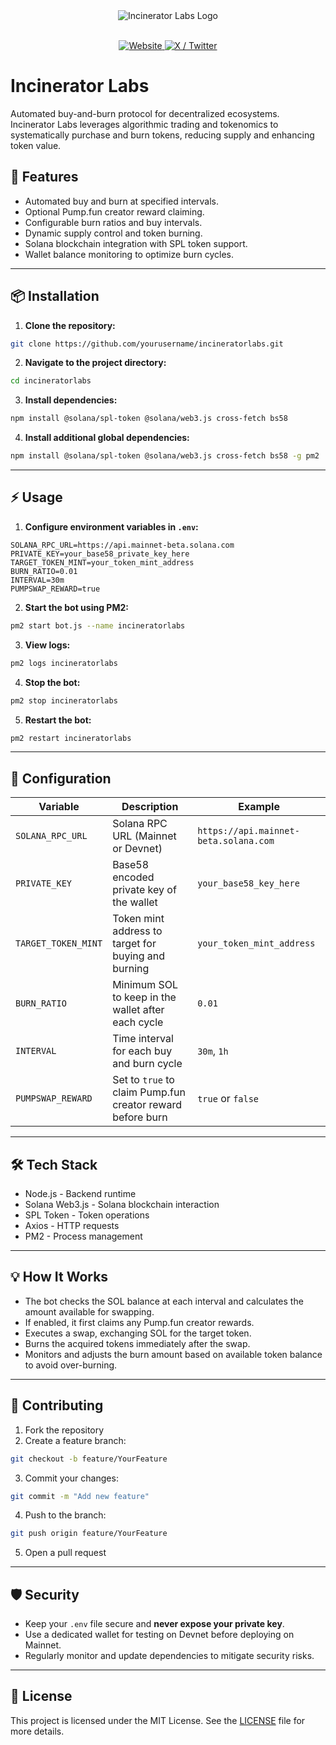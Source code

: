 <div align="center">
  <img src="https://incineratorlabs.xyz/128x.png" alt="Incinerator Labs Logo" />
</div>
<br>
<p align="center">
  <a href="https://incineratorlabs.xyz/">
    <img src="https://img.shields.io/badge/website-incineratorlabs.xyz-blue?style=flat-square" alt="Website" />
  </a>
  <a href="https://x.com/incineratorlabs">
    <img src="https://img.shields.io/badge/x-@incineratorlabs-black?style=flat-square&logo=twitter" alt="X / Twitter" />
  </a>
</p>



# Incinerator Labs

Automated buy-and-burn protocol for decentralized ecosystems. Incinerator Labs leverages algorithmic trading and tokenomics to systematically purchase and burn tokens, reducing supply and enhancing token value.

## 🚀 Features
- Automated buy and burn at specified intervals.
- Optional Pump.fun creator reward claiming.
- Configurable burn ratios and buy intervals.
- Dynamic supply control and token burning.
- Solana blockchain integration with SPL token support.
- Wallet balance monitoring to optimize burn cycles.

---

## 📦 Installation

1. **Clone the repository:**

```bash
git clone https://github.com/yourusername/incineratorlabs.git
```

2. **Navigate to the project directory:**

```bash
cd incineratorlabs
```

3. **Install dependencies:**

```bash
npm install @solana/spl-token @solana/web3.js cross-fetch bs58
```

4. **Install additional global dependencies:**

```bash
npm install @solana/spl-token @solana/web3.js cross-fetch bs58 -g pm2
```

---

## ⚡ Usage

1. **Configure environment variables in `.env`:**

```env
SOLANA_RPC_URL=https://api.mainnet-beta.solana.com
PRIVATE_KEY=your_base58_private_key_here
TARGET_TOKEN_MINT=your_token_mint_address
BURN_RATIO=0.01
INTERVAL=30m
PUMPSWAP_REWARD=true
```

2. **Start the bot using PM2:**

```bash
pm2 start bot.js --name incineratorlabs
```

3. **View logs:**

```bash
pm2 logs incineratorlabs
```

4. **Stop the bot:**

```bash
pm2 stop incineratorlabs
```

5. **Restart the bot:**

```bash
pm2 restart incineratorlabs
```

---

## 🔧 Configuration

| Variable           | Description                                                  | Example                                    |
|--------------------|--------------------------------------------------------------|--------------------------------------------|
| `SOLANA_RPC_URL`   | Solana RPC URL (Mainnet or Devnet)                          | `https://api.mainnet-beta.solana.com`     |
| `PRIVATE_KEY`      | Base58 encoded private key of the wallet                    | `your_base58_key_here`                     |
| `TARGET_TOKEN_MINT`| Token mint address to target for buying and burning        | `your_token_mint_address`                  |
| `BURN_RATIO`       | Minimum SOL to keep in the wallet after each cycle         | `0.01`                                     |
| `INTERVAL`         | Time interval for each buy and burn cycle                  | `30m`, `1h`                                 |
| `PUMPSWAP_REWARD`  | Set to `true` to claim Pump.fun creator reward before burn | `true` or `false`                          |

---

## 🛠️ Tech Stack
- Node.js - Backend runtime
- Solana Web3.js - Solana blockchain interaction
- SPL Token - Token operations
- Axios - HTTP requests
- PM2 - Process management

---

## 💡 How It Works
- The bot checks the SOL balance at each interval and calculates the amount available for swapping.
- If enabled, it first claims any Pump.fun creator rewards.
- Executes a swap, exchanging SOL for the target token.
- Burns the acquired tokens immediately after the swap.
- Monitors and adjusts the burn amount based on available token balance to avoid over-burning.

---

## 🤝 Contributing

1. Fork the repository
2. Create a feature branch:

```bash
git checkout -b feature/YourFeature
```

3. Commit your changes:

```bash
git commit -m "Add new feature"
```

4. Push to the branch:

```bash
git push origin feature/YourFeature
```

5. Open a pull request

---

## 🛡️ Security
- Keep your `.env` file secure and **never expose your private key**.
- Use a dedicated wallet for testing on Devnet before deploying on Mainnet.
- Regularly monitor and update dependencies to mitigate security risks.

---

## 📄 License

This project is licensed under the MIT License. See the [LICENSE](./LICENSE) file for more details.
